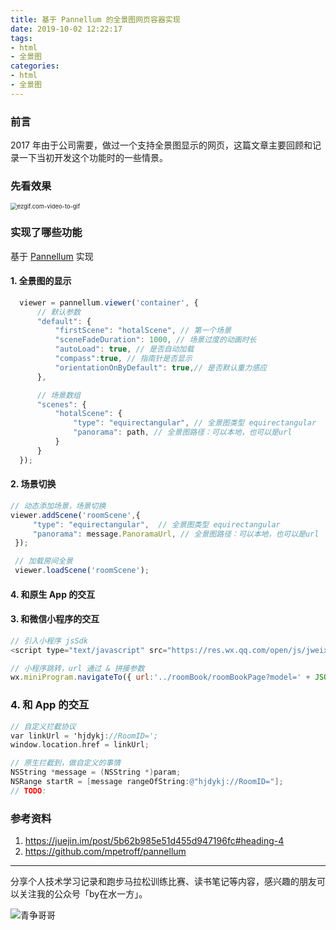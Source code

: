 ```yaml
---
title: 基于 Pannellum 的全景图网页容器实现
date: 2019-10-02 12:22:17
tags:
- html
- 全景图
categories:
- html
- 全景图
---
```




### 前言

2017 年由于公司需要，做过一个支持全景图显示的网页，这篇文章主要回顾和记录一下当初开发这个功能时的一些情景。

### 先看效果

<img src="http://liangjinggege.com/2019-10-02-113357.gif" alt="ezgif.com-video-to-gif" style="zoom:67%;" />



### 实现了哪些功能

基于 [Pannellum](https://pannellum.org/) 实现

#### 1. 全景图的显示

```javascript
  viewer = pannellum.viewer('container', {
      // 默认参数
      "default": {
          "firstScene": "hotalScene", // 第一个场景
          "sceneFadeDuration": 1000, // 场景过度的动画时长
          "autoLoad": true, // 是否自动加载
          "compass":true, // 指南针是否显示
          "orientationOnByDefault": true,// 是否默认重力感应
      },

      // 场景数组
      "scenes": {
          "hotalScene": {
              "type": "equirectangular", // 全景图类型 equirectangular
              "panorama": path, // 全景图路径：可以本地，也可以是url
          }
      }
  });
```

#### 2. 场景切换

```javascript
// 动态添加场景，场景切换
viewer.addScene('roomScene',{ 
     "type": "equirectangular",  // 全景图类型 equirectangular
     "panorama": message.PanoramaUrl, // 全景图路径：可以本地，也可以是url
 });

 // 加载房间全景
 viewer.loadScene('roomScene');
```

#### 4. 和原生 App 的交互

#### 3. 和微信小程序的交互

```javascript
// 引入小程序 jsSdk
<script type="text/javascript" src="https://res.wx.qq.com/open/js/jweixin-1.3.1.js"></script>

// 小程序跳转，url 通过 & 拼接参数
wx.miniProgram.navigateTo({ url:'../roomBook/roomBookPage?model=' + JSON.stringify(currentRoomDict) + '&from=' + '3' });
```

### 4. 和 App 的交互

```objective-c
// 自定义拦截协议
var linkUrl = 'hjdykj://RoomID=';
window.location.href = linkUrl;

// 原生拦截到，做自定义的事情
NSString *message = (NSString *)param;
NSRange startR = [message rangeOfString:@"hjdykj://RoomID="];
// TODO:
```



### 参考资料

1. https://juejin.im/post/5b62b985e51d455d947196fc#heading-4
2. https://github.com/mpetroff/pannellum



---
分享个人技术学习记录和跑步马拉松训练比赛、读书笔记等内容，感兴趣的朋友可以关注我的公众号「by在水一方」。

![青争哥哥](http://liangjinggege.com/qrcode_for_gh_0be790c1f754_258.jpg)